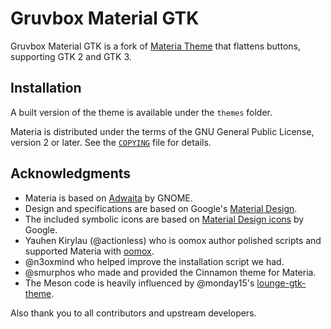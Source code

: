 # Gruvbox Material GTK

Gruvbox Material GTK is a fork of [Materia Theme](https://github.com/nana-4/materia-theme) that flattens buttons, supporting GTK 2 and GTK 3.

## Installation

A built version of the theme is available under the `themes` folder.

Materia is distributed under the terms of the GNU General Public License, version 2 or later. See the [`COPYING`](COPYING) file for details.

## Acknowledgments

- Materia is based on [Adwaita](HACKING.md#upstream-theme-sources) by GNOME.
- Design and specifications are based on Google's [Material Design](https://material.io).
- The included symbolic icons are based on [Material Design icons](https://github.com/google/material-design-icons) by Google.
- Yauhen Kirylau (@actionless) who is oomox author polished scripts and supported Materia with [oomox](https://github.com/themix-project/oomox).
- @n3oxmind who helped improve the installation script we had.
- @smurphos who made and provided the Cinnamon theme for Materia.
- The Meson code is heavily influenced by @monday15's [lounge-gtk-theme](https://github.com/monday15/lounge-gtk-theme).

Also thank you to all contributors and upstream developers.

